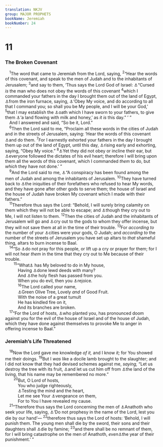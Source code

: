 ```yaml
---
translation: NKJV
group: MAJOR PROPHETS
bookName: Jeremiah 
bookNumber: 24
---
```


<div class="title"><h1>11</h1><h3>The Broken Covenant</h3></div>
<span class="verse gie_11_1"> <sup>1</sup>The word that came to Jeremiah from the Lord, saying, </span>
<span class="verse gie_11_2"><sup>2</sup>“Hear the words of this covenant, and speak to the men of Judah and to the inhabitants of Jerusalem; </span>
<span class="verse gie_11_3"><sup>3</sup>and say to them, ‘Thus says the Lord God of Israel: <a data-toggle="tooltip" data-placement="bottom" title="Deut. 27:26; (Jer. 17:5); Gal. 3:10">⚓</a>“Cursed <i>is</i> the man who does not obey the words of this covenant </span>
<span class="verse gie_11_4"><sup>4</sup>which I commanded your fathers in the day I brought them out of the land of Egypt, <a data-toggle="tooltip" data-placement="bottom" title="Deut. 4:20; 1 Kin. 8:51">⚓</a>from the iron furnace, saying, <a data-toggle="tooltip" data-placement="bottom" title="Lev. 26:3; Deut. 11:27; Jer. 7:23">⚓</a>‘Obey My voice, and do according to all that I command you; so shall you be My people, and I will be your God,’ </span>
<span class="verse gie_11_5"><sup>5</sup>that I may establish the <a data-toggle="tooltip" data-placement="bottom" title="Ex. 13:5; Deut. 7:12; Ps. 105:9; Jer. 32:22">⚓</a>oath which I have sworn to your fathers, to give them <a data-toggle="tooltip" data-placement="bottom" title="Ex. 3:8">⚓</a>‘a land flowing with milk and honey,’ as <i>it</i> <i>is</i> this day.” ’ ”<br/> And I answered and said, “So be it, Lord.”<br/></span>
<span class="verse gie_11_6"> <sup>6</sup>Then the Lord said to me, “Proclaim all these words in the cities of Judah and in the streets of Jerusalem, saying: ‘Hear the words of this covenant <a data-toggle="tooltip" data-placement="bottom" title="Deut. 17:19; (Rom. 2:13); James 1:22">⚓</a>and do them. </span>
<span class="verse gie_11_7"><sup>7</sup>For I earnestly exhorted your fathers in the day I brought them up out of the land of Egypt, until this day, <a data-toggle="tooltip" data-placement="bottom" title="Jer. 35:15">⚓</a>rising early and exhorting, saying, “Obey My voice.” </span>
<span class="verse gie_11_8"><sup>8</sup><a data-toggle="tooltip" data-placement="bottom" title="Jer. 7:26">⚓</a>Yet they did not obey or incline their ear, but <a data-toggle="tooltip" data-placement="bottom" title="Jer. 13:10">⚓</a>everyone followed the dictates of his evil heart; therefore I will bring upon them all the words of this covenant, which I commanded <i>them</i> to do, but <i>which</i> they have not done.’ ”<br/></span>
<span class="verse gie_11_9"> <sup>9</sup>And the Lord said to me, <a data-toggle="tooltip" data-placement="bottom" title="Ezek. 22:25; Hos. 6:9">⚓</a>“A conspiracy has been found among the men of Judah and among the inhabitants of Jerusalem. </span>
<span class="verse gie_11_10"><sup>10</sup>They have turned back to <a data-toggle="tooltip" data-placement="bottom" title="1 Sam. 15:11; Jer. 3:10, 11; Ezek. 20:18">⚓</a>the iniquities of their forefathers who refused to hear My words, and they have gone after other gods to serve them; the house of Israel and the house of Judah have broken My covenant which I made with their fathers.”<br/></span>
<span class="verse gie_11_11"> <sup>11</sup>Therefore thus says the Lord: “Behold, I will surely bring calamity on them which they will not be able to escape; and <a data-toggle="tooltip" data-placement="bottom" title="Ps. 18:41; Prov. 1:28; Is. 1:15; Jer. 14:12; Ezek. 8:18; Mic. 3:4; Zech. 7:13">⚓</a>though they cry out to Me, I will not listen to them. </span>
<span class="verse gie_11_12"><sup>12</sup>Then the cities of Judah and the inhabitants of Jerusalem will go and <a data-toggle="tooltip" data-placement="bottom" title="Deut. 32:37; Jer. 44:17">⚓</a>cry out to the gods to whom they offer incense, but they will not save them at all in the time of their trouble. </span>
<span class="verse gie_11_13"><sup>13</sup>For <i>according</i> <i>to</i> the number of your <a data-toggle="tooltip" data-placement="bottom" title="2 Kin. 23:13; Jer. 2:28">⚓</a>cities were your gods, O Judah; and <i>according</i> <i>to</i> the number of the streets of Jerusalem you have set up altars to <i>that</i> shameful thing, altars to burn incense to Baal.<br/></span>
<span class="verse gie_11_14"> <sup>14</sup>“So <a data-toggle="tooltip" data-placement="bottom" title="Ex. 32:10; Jer. 7:16; 14:11; (1 John 5:16)">⚓</a>do not pray for this people, or lift up a cry or prayer for them; for I will not hear <i>them</i> in the time that they cry out to Me because of their trouble.<br/></span>
<span class="verse gie_11_15">  <sup>15</sup>“What<a data-toggle="tooltip" data-placement="bottom" title="Ps. 50:16">⚓</a> has My beloved to do in My house,<br/>   Having <a data-toggle="tooltip" data-placement="bottom" title="Ezek. 16:25">⚓</a>done lewd deeds with many?<br/>   And <a data-toggle="tooltip" data-placement="bottom" title="(Titus 1:15)">⚓</a>the holy flesh has passed from you.<br/>   When you do evil, then you <a data-toggle="tooltip" data-placement="bottom" title="Prov. 2:14">⚓</a>rejoice.<br/></span>
<span class="verse gie_11_16">   <sup>16</sup>The Lord called your name,<br/>   <a data-toggle="tooltip" data-placement="bottom" title="Ps. 52:8; (Rom. 11:17)">⚓</a>Green Olive Tree, Lovely <i>and</i> of Good Fruit.<br/>   With the noise of a great tumult<br/>   He has kindled fire on it,<br/>   And its branches are broken.<br/></span>
<span class="verse gie_11_17"> <sup>17</sup>“For the Lord of hosts, <a data-toggle="tooltip" data-placement="bottom" title="Is. 5:2; Jer. 2:21; 12:2">⚓</a>who planted you, has pronounced doom against you for the evil of the house of Israel and of the house of Judah, which they have done against themselves to provoke Me to anger in offering incense to Baal.”<br/></span>
<div class="title"><h3>Jeremiah’s Life Threatened</h3></div>
<span class="verse gie_11_18"> <sup>18</sup>Now the Lord gave me knowledge <i>of</i> <i>it,</i> and I know <i>it;</i> for You showed me their doings. </span>
<span class="verse gie_11_19"><sup>19</sup>But I <i>was</i> like a docile lamb brought to the slaughter; and I did not know that they had devised schemes against me, <i>saying,</i> “Let us destroy the tree with its fruit, <a data-toggle="tooltip" data-placement="bottom" title="Ps. 83:4; Jer. 18:18">⚓</a>and let us cut him off from <a data-toggle="tooltip" data-placement="bottom" title="Ps. 27:13">⚓</a>the land of the living, that his name may be remembered no more.”<br/></span>
<span class="verse gie_11_20">  <sup>20</sup>But, O Lord of hosts,<br/>   You who judge righteously,<br/>   <a data-toggle="tooltip" data-placement="bottom" title="1 Sam. 16:7; 1 Chr. 28:9; Ps. 7:9">⚓</a>Testing the mind and the heart,<br/>   Let me see Your <a data-toggle="tooltip" data-placement="bottom" title="Jer. 15:15">⚓</a>vengeance on them,<br/>   For to You I have revealed my cause.<br/></span>
<span class="verse gie_11_21"> <sup>21</sup>“Therefore thus says the Lord concerning the men of <a data-toggle="tooltip" data-placement="bottom" title="Jer. 1:1; 12:5, 6">⚓</a>Anathoth who seek your life, saying, <a data-toggle="tooltip" data-placement="bottom" title="Is. 30:10; Amos 2:12; Mic. 2:6">⚓</a>‘Do not prophesy in the name of the Lord, lest you die by our hand’— </span>
<span class="verse gie_11_22"><sup>22</sup>therefore thus says the Lord of hosts: ‘Behold, I will punish them. The young men shall die by the sword, their sons and their daughters shall <a data-toggle="tooltip" data-placement="bottom" title="Jer. 9:21">⚓</a>die by famine; </span>
<span class="verse gie_11_23"><sup>23</sup>and there shall be no remnant of them, for I will bring catastrophe on the men of Anathoth, <i>even</i><a data-toggle="tooltip" data-placement="bottom" title="Jer. 23:12; Hos. 9:7; Mic. 7:4">⚓</a>the year of their punishment.’ ”<br/></span>
